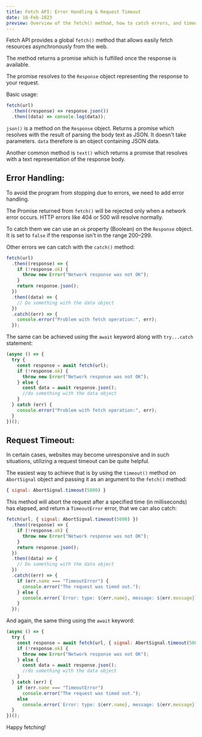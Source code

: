 ```yaml
---
title: Fetch API: Error Handling & Request Timeout
date: 18-Feb-2023
preview: Overview of the fetch() method, how to catch errors, and timeout the request if a website is unresponsive.
---
```


Fetch API provides a global `fetch()` method that allows easily fetch resources asynchronously from the web. 

The method returns a promise which is fulfilled once the response is available.

The promise resolves to the `Response` object representing the response to your request.

Basic usage:

```js
fetch(url)
  .then((response) => response.json())
  .then((data) => console.log(data));
```

`json()` is a method on the `Response` object. Returns a promise which resolves with the result of parsing the body text as JSON.  It doesn't take parameters. `data` therefore is an object containing JSON data.

Another common method is `text()` which returns a promise that resolves with a text representation of the response body.

## Error Handling:

To avoid the program from stopping due to errors, we need to add error handling. 

The Promise returned from `fetch()` will be rejected only when a network error occurs. HTTP errors like 404 or 500 will resolve normally. 

To catch them we can use an `ok` property (Boolean) on the `Response` object. It is set to `false` if the response isn't in the range 200–299.

Other errors we can catch with the `catch()` method:

```js
fetch(url)
  .then((response) => {
    if (!response.ok) {
      throw new Error("Network response was not OK");
    }
    return response.json();
  })
  .then((data) => {
    // Do something with the data object
  })
  .catch((err) => {
    console.error("Problem with fetch operation:", err);
  });
```

The same can be achieved using the `await` keyword along with `try...catch` statement:

```js
(async () => {
  try {
    const response = await fetch(url);
    if (!response.ok) {
      throw new Error("Network response was not OK");
    } else {
      const data = await response.json();
      //do something with the data object
    }
  } catch (err) {
    console.error("Problem with fetch operation:", err);
  }
})();
```


## Request Timeout:

In certain cases, websites may become unresponsive and in such situations, utilizing a request timeout can be quite helpful.

The easiest way to achieve that is by using the `timeout()` method on `AbortSignal` object and passing it as an argument to the `fetch()` method:

```js
{ signal: AbortSignal.timeout(5000) }
```

This method will abort the request after a specified time (in milliseconds) has elapsed, and return a `TimeoutError` error, that we can also catch:

```js
fetch(url, { signal: AbortSignal.timeout(5000) })
  .then((response) => {
    if (!response.ok) {
      throw new Error("Network response was not OK");
    }
    return response.json();
  })
  .then((data) => {
    // Do something with the data object
  })
  .catch((err) => {
    if (err.name === "TimeoutError") {
      console.error("The request was timed out.");
    } else {
      console.error(`Error: type: ${err.name}, message: ${err.message}`);
    }
  });
```

And again, the same thing using the `await` keyword:

```js
(async () => {
  try {
    const response = await fetch(url, { signal: AbortSignal.timeout(5000) });
    if (!response.ok) {
      throw new Error("Network response was not OK");
    } else {
      const data = await response.json();
      //do something with the data object
    }
  } catch (err) {
    if (err.name === "TimeoutError")
      console.error("The request was timed out.");
    else 
      console.error(`Error: type: ${err.name}, message: ${err.message}`);
  }
})();
```


Happy fetching! 
